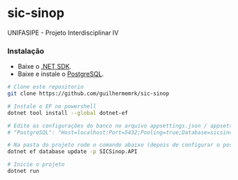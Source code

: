 # sic-sinop

UNIFASIPE - Projeto Interdisciplinar IV

### Instalação

 * Baixe o [.NET SDK](https://dotnet.microsoft.com/download).
 * Baixe e instale o [PostgreSQL](https://www.postgresql.org/download/).

```bash
# Clone este repositorio
git clone https://github.com/guilhermemrk/sic-sinop

# Instale o EF no powershell
dotnet tool install --global dotnet-ef

# Edite as configurações do banco no arquivo appsettings.json / appsettings.Development.json
# "PostgreSQL": "Host=localhost;Port=5432;Pooling=true;Database=sicsinop;User Id=seu_usuario_do_postgres_aqui;Password=sua_senha_do_postgres_aqui;"

# Na pasta do projeto rode o comando abaixo (depois de configurar o postgres corretamente)
dotnet ef database update -p SICSinop.API

# Inicie o projeto
dotnet run
```
